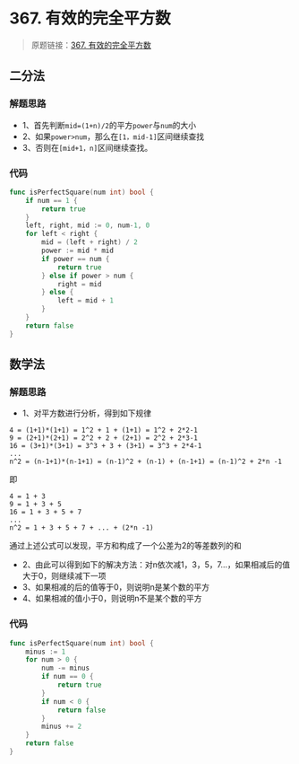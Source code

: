 # 367. 有效的完全平方数

> 原题链接：[367. 有效的完全平方数](https://leetcode-cn.com/problems/valid-perfect-square/)

## 二分法
### 解题思路
* 1、首先判断``mid=(1+n)/2``的平方``power``与``num``的大小
* 2、如果``power>num``，那么在``[1，mid-1]``区间继续查找
* 3、否则在``[mid+1，n]``区间继续查找。
### 代码
```go
func isPerfectSquare(num int) bool {
	if num == 1 {
		return true
	}
	left, right, mid := 0, num-1, 0
	for left < right {
		mid = (left + right) / 2
		power := mid * mid
		if power == num {
			return true
		} else if power > num {
			right = mid
		} else {
			left = mid + 1
		}
	}
	return false
}
```

## 数学法
### 解题思路
* 1、对平方数进行分析，得到如下规律
```
4 = (1+1)*(1+1) = 1^2 + 1 + (1+1) = 1^2 + 2*2-1
9 = (2+1)*(2+1) = 2^2 + 2 + (2+1) = 2^2 + 2*3-1
16 = (3+1)*(3+1) = 3^3 + 3 + (3+1) = 3^3 + 2*4-1
...
n^2 = (n-1+1)*(n-1+1) = (n-1)^2 + (n-1) + (n-1+1) = (n-1)^2 + 2*n -1 
```
即
```
4 = 1 + 3
9 = 1 + 3 + 5
16 = 1 + 3 + 5 + 7
...
n^2 = 1 + 3 + 5 + 7 + ... + (2*n -1)
```
通过上述公式可以发现，平方和构成了一个公差为2的等差数列的和
* 2、由此可以得到如下的解决方法：对n依次减1，3，5，7…，如果相减后的值大于0，则继续减下一项
* 3、如果相减的后的值等于0，则说明n是某个数的平方
* 4、如果相减的值小于0，则说明n不是某个数的平方
### 代码
```go
func isPerfectSquare(num int) bool {
	minus := 1
	for num > 0 {
		num -= minus
		if num == 0 {
			return true
		}
		if num < 0 {
			return false
		}
		minus += 2
	}
	return false
}
```
